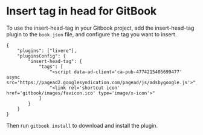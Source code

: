 # Insert tag in head for GitBook

To use the insert-head-tag in your Gitbook project, add the insert-head-tag plugin to the `book.json` file, and configure the tag you want to insert.

```
{
    "plugins": ["livere"],
    "pluginsConfig": {
        "insert-head-tag": {
            "tags": [
                "<script data-ad-client='ca-pub-4774215405699477' async src='https://pagead2.googlesyndication.com/pagead/js/adsbygoogle.js'>",
                "<link rel='shortcut icon' href='gitbook/images/favicon.ico' type='image/x-icon'>"
            ]
        }
    }
}
```

Then run `gitbook install` to download and install the plugin.
